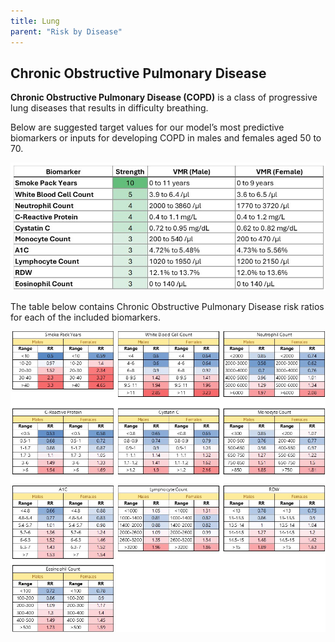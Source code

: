 ```yaml
---
title: Lung
parent: "Risk by Disease"
---
```



## Chronic Obstructive Pulmonary Disease


**Chronic Obstructive Pulmonary Disease (COPD)** is a class of progressive lung diseases that results in difficulty breathing.


Below are suggested target values for our model’s most predictive biomarkers or inputs for developing COPD in males and females aged 50 to 70.


![Lungvmr](/assets/images/table_copd.jpg)


The table below contains Chronic Obstructive Pulmonary Disease risk ratios for each of the included biomarkers.


![Lungrr](/assets/images/disease_rr_copd.jpg)


